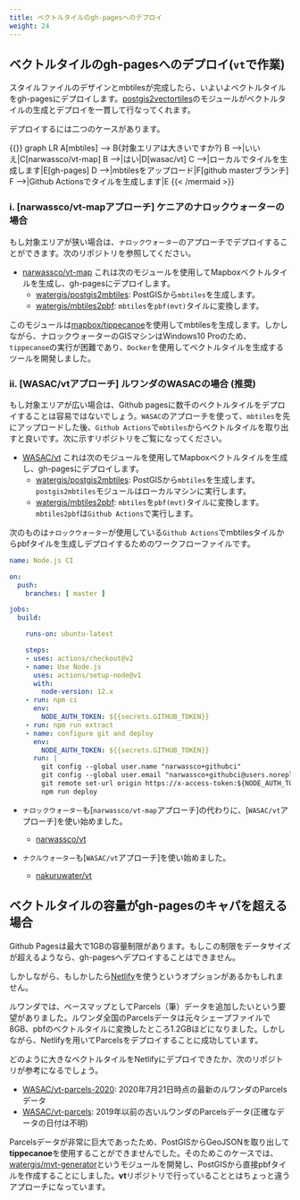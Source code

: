 ```yaml
---
title: ベクトルタイルのgh-pagesへのデプロイ
weight: 24
---
```


## ベクトルタイルのgh-pagesへのデプロイ(`vt`で作業)

スタイルファイルのデザインとmbtilesが完成したら、いよいよベクトルタイルをgh-pagesにデプロイします。[postgis2vectortiles](https://github.com/watergis/postgis2vectortiles)のモジュールがベクトルタイルの生成とデプロイを一貫して行なってくれます。

デプロイするには二つのケースがあります。

{{<mermaid align="center">}}
graph LR
	A[mbtiles] --> B{対象エリアは大きいですか?}
  B -->|いいえ|C[narwassco/vt-map]
	B -->|はい|D[wasac/vt]
  C -->|ローカルでタイルを生成します|E[gh-pages]
  D -->|mbtilesをアップロード|F[github masterブランチ]
  F -->|Github Actionsでタイルを生成します|E
{{< /mermaid >}}

### i. [narwassco/vt-mapアプローチ] ケニアのナロックウォーターの場合
もし対象エリアが狭い場合は、`ナロックウォーター`のアプローチでデプロイすることができます。次のリポジトリを参照してください。

- [narwassco/vt-map](https://github.com/narwassco/vt-map)
  これは次のモジュールを使用してMapboxベクトルタイルを生成し、gh-pagesにデプロイします。
  - [watergis/postgis2mbtiles](https://github.com/watergis/postgis2mbtiles): PostGISから`mbtiles`を生成します。
  - [watergis/mbtiles2pbf](https://github.com/watergis/mbtiles2pbf): `mbtiles`を`pbf(mvt)`タイルに変換します。

このモジュールは[mapbox/tippecanoe](https://github.com/mapbox/tippecanoe)を使用してmbtilesを生成します。しかしながら、ナロックウォーターのGISマシンはWindows10 Proのため、`tippecanoe`の実行が困難であり、`Docker`を使用してベクトルタイルを生成するツールを開発しました。

### ii. [WASAC/vtアプローチ] ルワンダのWASACの場合 (推奨)
もし対象エリアが広い場合は、Github pagesに数千のベクトルタイルをデプロイすることは容易ではないでしょう。`WASAC`のアプローチを使って、`mbtiles`を先にアップロードした後、`Github Actions`で`mbtiles`からベクトルタイルを取り出すと良いです。次に示すリポジトリをご覧になってください。

- [WASAC/vt](https://github.com/WASAC/vt)
  これは次のモジュールを使用してMapboxベクトルタイルを生成し、gh-pagesにデプロイします。
  - [watergis/postgis2mbtiles](https://github.com/watergis/postgis2mbtiles): PostGISから`mbtiles`を生成します。 `postgis2mbtiles`モジュールはローカルマシンに実行します。 
  - [watergis/mbtiles2pbf](https://github.com/watergis/mbtiles2pbf): `mbtiles`を`pbf(mvt)`タイルに変換します。 `mbtiles2pbf`は`Github Actions`で実行します。

次のものは`ナロックウォーター`が使用している`Github Actions`でmbtilesタイルからpbfタイルを生成しデプロイするためのワークフローファイルです。

```yaml
name: Node.js CI

on:
  push:
    branches: [ master ]

jobs:
  build:

    runs-on: ubuntu-latest

    steps:
    - uses: actions/checkout@v2
    - name: Use Node.js
      uses: actions/setup-node@v1
      with:
        node-version: 12.x
    - run: npm ci
      env:
        NODE_AUTH_TOKEN: ${{secrets.GITHUB_TOKEN}}
    - run: npm run extract
    - name: configure git and deploy
      env:
        NODE_AUTH_TOKEN: ${{secrets.GITHUB_TOKEN}}
      run: |
        git config --global user.name "narwassco+githubci"
        git config --global user.email "narwassco+githubci@users.noreply.github.com"
        git remote set-url origin https://x-access-token:${NODE_AUTH_TOKEN}@github.com/narwassco/vt.git
        npm run deploy
```

- `ナロックウォーター`も[`narwassco/vt-map`アプローチ]の代わりに、[`WASAC/vt`アプローチ]を使い始めました。 
  - [narwassco/vt](https://github.com/narwassco/vt)

- `ナクルウォーター`も[`WASAC/vt`アプローチ]を使い始めました。
  - [nakuruwater/vt](https://github.com/nakuruwater/vt)

## ベクトルタイルの容量がgh-pagesのキャパを超える場合
Github Pagesは最大で1GBの容量制限があります。もしこの制限をデータサイズが超えるようなら、gh-pagesへデプロイすることはできません。

しかしながら、もしかしたら[Netlify](https://www.netlify.com)を使うというオプションがあるかもしれません。

ルワンダでは、ベースマップとしてParcels（筆）データを追加したいという要望がありました。ルワンダ全国のParcelsデータは元々シェープファイルで8GB、pbfのベクトルタイルに変換したところ1.2GBほどになりました。しかしながら、Netlifyを用いてParcelsをデプロイすることに成功しています。

どのように大きなベクトルタイルをNetlifyにデプロイできたか、次のリポジトリが参考になるでしょう。
- [WASAC/vt-parcels-2020](https://github.com/WASAC/vt-parcels-2020): 2020年7月21日時点の最新のルワンダのParcelsデータ
- [WASAC/vt-parcels](https://github.com/WASAC/vt-parcels): 2019年以前の古いルワンダのParcelsデータ(正確なデータの日付は不明)

Parcelsデータが非常に巨大であったため、PostGISからGeoJSONを取り出して**tippecanoe**を使用することができませんでした。そのためこのケースでは、[watergis/mvt-generator](https://github.com/watergis/mvt-generator)というモジュールを開発し、PostGISから直接pbfタイルを作成することにしました。**vt**リポジトリで行っていることとはちょっと違うアプローチになっています。
